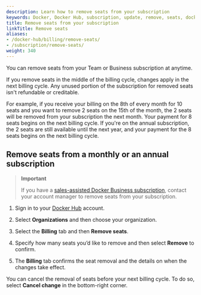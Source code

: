 ```yaml
---
description: Learn how to remove seats from your subscription
keywords: Docker, Docker Hub, subscription, update, remove, seats, docker core
title: Remove seats from your subscription
linkTitle: Remove seats
aliases:
- /docker-hub/billing/remove-seats/
- /subscription/remove-seats/
weight: 340
---
```


You can remove seats from your Team or Business subscription at anytime.

If you remove seats in the middle of the billing cycle, changes apply in the next billing cycle. Any unused portion of the subscription for removed seats isn't refundable or creditable.

For example, if you receive your billing on the 8th of every month for 10 seats and you want to remove 2 seats on the 15th of the month, the 2 seats will be removed from your subscription the next month. Your payment for 8 seats begins on the next billing cycle. If you're on the annual subscription, the 2 seats are still available until the next year, and your payment for the 8 seats begins on the next billing cycle.

## Remove seats from a monthly or an annual subscription

>**Important**
>
>If you have a [sales-assisted Docker Business subscription](details.md#sales-assisted), contact your account manager to remove seats from your subscription. 

1. Sign in to your [Docker Hub](https://hub.docker.com) account.

2. Select **Organizations** and then choose your organization.

3. Select the **Billing** tab and then **Remove seats**.

4. Specify how many seats you’d like to remove and then select **Remove** to confirm.

5. The **Billing** tab confirms the seat removal and the details on when the changes take effect.

You can cancel the removal of seats before your next billing cycle. To do so, select **Cancel change** in the bottom-right corner.

